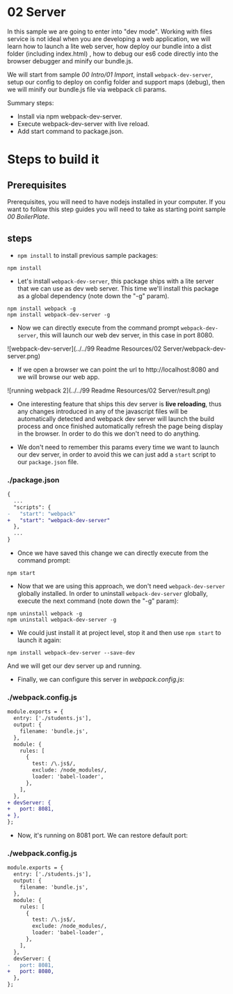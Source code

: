 # 02 Server

In this sample we are going to enter into "dev mode". Working with files service
is not ideal when you are developing a web application, we will learn how to launch
a lite web server, how deploy our bundle into a dist folder (including index.html)
, how to debug our es6 code directly into the browser debugger and minify
our bundle.js.

We will start from sample _00 Intro/01 Import_, install `webpack-dev-server`, setup our config
to deploy on config folder and support maps (debug), then we will minify
our bundle.js file via webpack cli params.

Summary steps:
 - Install via npm webpack-dev-server.
 - Execute webpack-dev-server with live reload.
 - Add start command to package.json.

# Steps to build it

## Prerequisites

Prerequisites, you will need to have nodejs installed in your computer. If you want to follow this step guides you will need to take as starting point sample _00 BoilerPlate_.

## steps

- `npm install` to install previous sample packages:

```
npm install
```

- Let's install `webpack-dev-server`, this package ships with a lite server that we
can use as dev web server. This time we'll install this package as a global dependency (note down the "-g" param).

```
npm install webpack -g
npm install webpack-dev-server -g
```

- Now we can directly execute from the command prompt `webpack-dev-server`, this
will launch our web dev server, in this case in port 8080.

![webpack-dev-server](../../99 Readme Resources/02 Server/webpack-dev-server.png)

- If we open a browser we can point the url to http://localhost:8080 and we will browse our web app.

![running webpack 2](../../99 Readme Resources/02 Server/result.png)

- One interesting feature that ships this dev server is **live reloading**, thus any changes introduced in any of the javascript files will be automatically detected and webpack dev server will launch the build process and once finished automatically refresh the page being display in the browser. In order to do this we don't need to do anything.

- We don't need to remember this params every time we want to launch our dev
server, in order to avoid this we can just add a `start` script to our `package.json` file.

### ./package.json
```diff
{
  ...
  "scripts": {
-   "start": "webpack"
+   "start": "webpack-dev-server"
  },
  ...
}

```

- Once we have saved this change we can directly execute from the command prompt:

```
npm start
```

- Now that we are using this approach, we don't need `webpack-dev-server` globally installed. In order to uninstall `webpack-dev-server` globally, execute the next command (note down the "-g" param):

```
npm uninstall webpack -g
npm uninstall webpack-dev-server -g
```

-  We could just install it at project level, stop it and then use `npm start` to launch it again:

```
npm install webpack-dev-server --save-dev
```

And we will get our dev server up and running.

- Finally, we can configure this server in _webpack.config.js_:

### ./webpack.config.js
```diff
module.exports = {
  entry: ['./students.js'],
  output: {
    filename: 'bundle.js',
  },
  module: {
    rules: [
      {
        test: /\.js$/,
        exclude: /node_modules/,
        loader: 'babel-loader',
      },
    ],
  },
+ devServer: {
+   port: 8081,
+ },
};

```

- Now, it's running on 8081 port. We can restore default port:

### ./webpack.config.js
```diff
module.exports = {
  entry: ['./students.js'],
  output: {
    filename: 'bundle.js',
  },
  module: {
    rules: [
      {
        test: /\.js$/,
        exclude: /node_modules/,
        loader: 'babel-loader',
      },
    ],
  },
  devServer: {
-   port: 8081,
+   port: 8080,
  },
};

```
